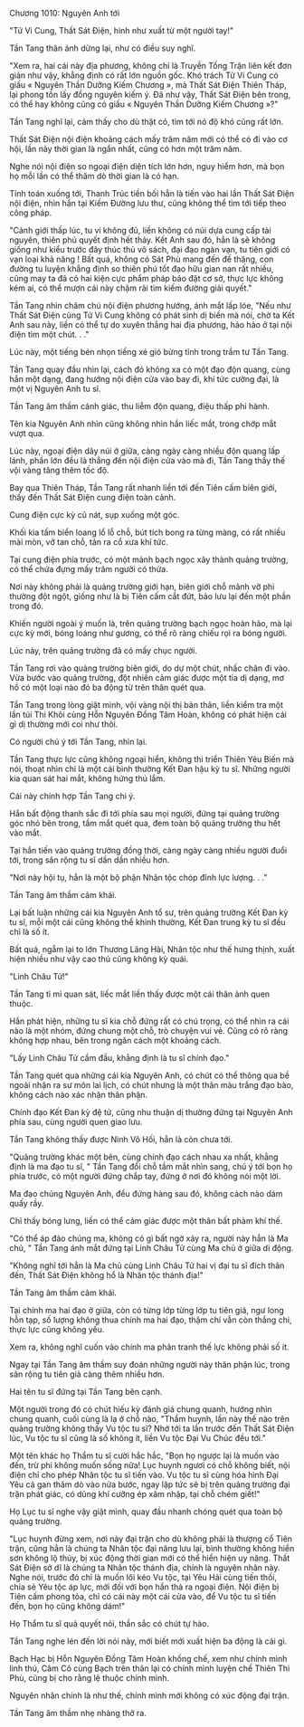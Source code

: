 




Chương 1010: Nguyên Anh tới


"Tử Vi Cung, Thất Sát Điện, hình như xuất từ một người tay!"

Tần Tang thân ảnh dừng lại, như có điều suy nghĩ.

"Xem ra, hai cái này địa phương, không chỉ là Truyền Tống Trận liên kết đơn giản như vậy, khẳng định có rất lớn nguồn gốc. Khó trách Tử Vi Cung có giấu « Nguyên Thần Dưỡng Kiếm Chương », mà Thất Sát Điện Thiên Tháp, lại phong tồn lấy đồng nguyên kiếm ý. Đã như vậy, Thất Sát Điện bên trong, có thể hay không cũng có giấu « Nguyên Thần Dưỡng Kiếm Chương »?"

Tần Tang nghĩ lại, cảm thấy cho dù thật có, tìm tới nó độ khó cũng rất lớn.

Thất Sát Điện nội điện khoảng cách mấy trăm năm mới có thể có đi vào cơ hội, lần này thời gian là ngắn nhất, cũng có hơn một trăm năm.

Nghe nói nội điện so ngoại điện diện tích lớn hơn, nguy hiểm hơn, mà bọn họ mỗi lần có thể thăm dò thời gian là có hạn.

Tính toán xuống tới, Thanh Trúc tiền bối hẳn là tiến vào hai lần Thất Sát Điện nội điện, nhìn hắn tại Kiếm Đường lưu thư, cũng không thể tìm tới tiếp theo công pháp.

"Cảnh giới thấp lúc, tu vi không đủ, liền không có núi dựa cung cấp tài nguyên, thiên phú quyết định hết thảy. Kết Anh sau đó, hẳn là sẽ không giống như kiểu trước đây thúc thủ vô sách, đại đạo ngàn vạn, tu tiên giới có vạn loại khả năng ! Bất quá, không có Sát Phù mang đến đề thăng, con đường tu luyện khẳng định so thiên phú tốt đạo hữu gian nan rất nhiều, cũng may ta đã có hai kiện cực phẩm pháp bảo đặt cơ sở, thực lực không kém ai, có thể mượn cái này chậm rãi tìm kiếm đường giải quyết."

Tần Tang nhìn chăm chú nội điện phương hướng, ánh mắt lấp lóe, "Nếu như Thất Sát Điện cùng Tử Vi Cung không có phát sinh dị biến mà nói, chờ ta Kết Anh sau này, liền có thể tự do xuyên thẳng hai địa phương, hảo hảo ở tại nội điện tìm một chút. . ."

Lúc này, một tiếng bén nhọn tiếng xé gió bừng tỉnh trong trầm tư Tần Tang.

Tần Tang quay đầu nhìn lại, cách đó không xa có một đạo độn quang, cùng hắn một dạng, đang hướng nội điện cửa vào bay đi, khí tức cường đại, là một vị Nguyên Anh tu sĩ.

Tần Tang âm thầm cảnh giác, thu liễm độn quang, điệu thấp phi hành.

Tên kia Nguyên Anh nhìn cũng không nhìn hắn liếc mắt, trong chớp mắt vượt qua.

Lúc này, ngoại điện dãy núi ở giữa, càng ngày càng nhiều độn quang lấp lánh, phần lớn đều là thẳng đến nội điện cửa vào mà đi, Tần Tang thấy thế vội vàng tăng thêm tốc độ.

Bay qua Thiên Tháp, Tần Tang rất nhanh liền tới đến Tiên cấm biên giới, thấy đến Thất Sát Điện cung điện toàn cảnh.

Cung điện cực kỳ cũ nát, sụp xuống một góc.

Khối kia tấm biển loang lổ lỗ chỗ, bút tích bong ra từng màng, có rất nhiều mài mòn, vỡ tan chỗ, tản ra cổ xưa khí tức.

Tại cung điện phía trước, có một mảnh bạch ngọc xây thành quảng trường, có thể chứa đựng mấy trăm người có thừa.

Nơi này không phải là quảng trường giới hạn, biên giới chỗ mãnh vỡ phi thường đột ngột, giống như là bị Tiên cấm cắt đứt, bảo lưu lại đến một phần trong đó.

Khiến người ngoài ý muốn là, trên quảng trường bạch ngọc hoàn hảo, mà lại cực kỳ mới, bóng loáng như gương, có thể rõ ràng chiếu rọi ra bóng người.

Lúc này, trên quảng trường đã có mấy chục người.

Tần Tang rơi vào quảng trường biên giới, do dự một chút, nhấc chân đi vào. Vừa bước vào quảng trường, đột nhiên cảm giác được một tia dị dạng, mơ hồ có một loại nào đó ba động từ trên thân quét qua.

Tần Tang trong lòng giật mình, vội vàng nội thị bản thân, liền kiểm tra một lần túi Thi Khôi cùng Hỗn Nguyên Đồng Tâm Hoàn, không có phát hiện cái gì dị thường mới coi như thôi.

Có người chú ý tới Tần Tang, nhìn lại.

Tần Tang thực lực cũng không ngoại hiển, không thi triển Thiên Yêu Biến mà nói, thoạt nhìn chỉ là một cái bình thường Kết Đan hậu kỳ tu sĩ. Những người kia quan sát hai mắt, không hứng thú lắm.

Cái này chính hợp Tần Tang chi ý.

Hắn bất động thanh sắc đi tới phía sau mọi người, đứng tại quảng trường góc nhỏ bên trong, tầm mắt quét qua, đem toàn bộ quảng trường thu hết vào mắt.

Tại hắn tiến vào quảng trường đồng thời, càng ngày càng nhiều người đuổi tới, trong sân rộng tu sĩ dần dần nhiều hơn.

"Nơi này hội tụ, hẳn là một bộ phận Nhân tộc chóp đỉnh lực lượng. . ."

Tần Tang âm thầm cảm khái.

Lại bất luận những cái kia Nguyên Anh tổ sư, trên quảng trường Kết Đan kỳ tu sĩ, mỗi một cái cũng không thể khinh thường, Kết Đan trung kỳ tu sĩ đều chỉ là số ít.

Bất quá, ngẫm lại to lớn Thương Lãng Hải, Nhân tộc như thế hưng thịnh, xuất hiện nhiều như vậy cao thủ cũng không kỳ quái.

"Linh Châu Tử!"

Tần Tang tỉ mỉ quan sát, liếc mắt liền thấy được một cái thân ảnh quen thuộc.

Hắn phát hiện, những tu sĩ kia chỗ đứng rất có chú trọng, có thể nhìn ra cái nào là một nhóm, đứng chung một chỗ, trò chuyện vui vẻ. Cũng có rõ ràng không hợp nhau, bên trong ngăn cách một khoảng cách.

"Lấy Linh Châu Tử cầm đầu, khẳng định là tu sĩ chính đạo."

Tần Tang quét qua những cái kia Nguyên Anh, có chút có thể thông qua bề ngoài nhận ra sư môn lai lịch, có chút nhưng là một thân màu trắng đạo bào, không cách nào xác nhận thân phận.

Chính đạo Kết Đan kỳ đệ tử, cũng nhu thuận dị thường đứng tại Nguyên Anh phía sau, cùng người quen giao lưu.

Tần Tang không thấy được Ninh Vô Hối, hẳn là còn chưa tới.

"Quảng trường khác một bên, cùng chính đạo cách nhau xa nhất, khẳng định là ma đạo tu sĩ, " Tần Tang đổi chỗ tầm mắt nhìn sang, chú ý tới bọn họ phía trước, có một người đứng chắp tay, đứng ở nơi đó không nói một lời.

Ma đạo chúng Nguyên Anh, đều đứng hàng sau đó, không cách nào dám quấy rầy.

Chỉ thấy bóng lưng, liền có thể cảm giác được một thân bất phàm khí thế.

"Có thể áp đảo chúng ma, không có gì bất ngờ xảy ra, người này hẳn là Ma chủ, " Tần Tang ánh mắt đứng tại Linh Châu Tử cùng Ma chủ ở giữa di động.

"Không nghĩ tới hẳn là Ma chủ cùng Linh Châu Tử hai vị đại tu sĩ đích thân đến, Thất Sát Điện không hổ là Nhân tộc thánh địa!"

Tần Tang âm thầm cảm khái.

Tại chính ma hai đạo ở giữa, còn có từng lớp từng lớp tu tiên giả, ngư long hỗn tạp, số lượng không thua chính ma hai đạo, thậm chí vẫn còn thắng chi, thực lực cũng không yếu.

Xem ra, không nghĩ cuốn vào chính ma phân tranh thế lực không phải số ít.

Ngay tại Tần Tang âm thầm suy đoán những người này thân phận lúc, trong sân rộng tu tiên giả càng thêm nhiều hơn.

Hai tên tu sĩ đứng tại Tần Tang bên cạnh.

Một người trong đó có chút hiếu kỳ đánh giá chung quanh, hướng nhìn chung quanh, cuối cùng là lạ ở chỗ nào, "Thẩm huynh, lần này thế nào trên quảng trường không thấy Vu tộc tu sĩ? Nhớ tới ta lần trước đến Thất Sát Điện lúc, Vu tộc tu sĩ cũng là số không ít, liền Vu tộc Đại Vu Chúc đều tới."

Một tên khác họ Thẩm tu sĩ cười hắc hắc, "Bọn họ ngược lại là muốn vào đến, trừ phi không muốn sống nữa! Lục huynh ngươi có chỗ không biết, nội điện chỉ cho phép Nhân tộc tu sĩ tiến vào. Vu tộc tu sĩ cùng hóa hình Đại Yêu cả gan thăm dò vào nửa bước, ngay lập tức sẽ bị trên quảng trường đại trận phát giác, có dũng khí cưỡng ép xâm nhập, tại chỗ chém giết!"

Họ Lục tu sĩ nghe vậy giật mình, quay đầu nhanh chóng quét qua toàn bộ quảng trường.

"Lục huynh đừng xem, nơi này đại trận cho dù không phải là thượng cổ Tiên trận, cũng hẳn là chúng ta Nhân tộc đại năng lưu lại, bình thường không hiển sơn không lộ thủy, bị xúc động thời gian mới có thể hiển hiện uy năng. Thất Sát Điện sở dĩ là chúng ta Nhân tộc thánh địa, chính là nguyên nhân này. Nghe nói, trước đó chỉ là muốn lôi kéo Vu tộc, tại Yêu Hải cùng tiến thối, chia sẻ Yêu tộc áp lực, mới đối với bọn hắn thả ra ngoại điện. Nội điện bị Tiên cấm phong tỏa, chỉ có cái này một cái cửa vào, để Vu tộc tu sĩ tiến đến, bọn họ cũng không dám!"

Họ Thẩm tu sĩ quả quyết nói, thần sắc có chút tự hào.

Tần Tang nghe lén đến lời nói này, mới biết mới xuất hiện ba động là cái gì.

Bạch Hạc bị Hỗn Nguyên Đồng Tâm Hoàn khống chế, xem như chính mình linh thú, Câm Cô cùng Bạch trên thân lại có chính mình luyện chế Thiên Thi Phù, cũng bị cho rằng lệ thuộc chính mình.

Nguyên nhân chính là như thế, chính mình mới không có xúc động đại trận.

Tần Tang âm thầm nhẹ nhàng thở ra.




